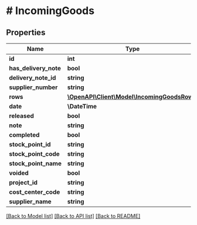 # # IncomingGoods

## Properties

Name | Type | Description | Notes
------------ | ------------- | ------------- | -------------
**id** | **int** |  | [optional]
**has_delivery_note** | **bool** |  | [optional]
**delivery_note_id** | **string** |  |
**supplier_number** | **string** |  | [optional]
**rows** | [**\OpenAPI\Client\Model\IncomingGoodsRow[]**](IncomingGoodsRow.md) |  | [optional]
**date** | **\DateTime** |  | [optional]
**released** | **bool** |  | [optional]
**note** | **string** |  | [optional]
**completed** | **bool** |  | [optional]
**stock_point_id** | **string** |  | [optional]
**stock_point_code** | **string** |  | [optional]
**stock_point_name** | **string** |  | [optional]
**voided** | **bool** |  | [optional]
**project_id** | **string** |  | [optional]
**cost_center_code** | **string** |  | [optional]
**supplier_name** | **string** |  | [optional]

[[Back to Model list]](../../README.md#models) [[Back to API list]](../../README.md#endpoints) [[Back to README]](../../README.md)
